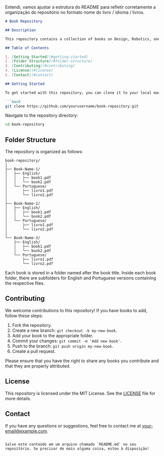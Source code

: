 Entendi, vamos ajustar a estrutura do README para refletir corretamente a organização do repositório no formato nome do livro / idioma / livros.

```markdown
# Book Repository

## Description

This repository contains a collection of books on Design, Robotics, and Programming, available in both English and Portuguese. It aims to provide a comprehensive resource for learners and professionals interested in these fields.

## Table of Contents

1. [Getting Started](#getting-started)
2. [Folder Structure](#folder-structure)
3. [Contributing](#contributing)
4. [License](#license)
5. [Contact](#contact)

## Getting Started

To get started with this repository, you can clone it to your local machine using the following command:

```bash
git clone https://github.com/yourusername/book-repository.git
```

Navigate to the repository directory:

```bash
cd book-repository
```

## Folder Structure

The repository is organized as follows:

```
book-repository/
│
├── Book-Name-1/
│   ├── English/
│   │   ├── book1.pdf
│   │   └── book2.pdf
│   └── Portuguese/
│       ├── livro1.pdf
│       └── livro2.pdf
│
├── Book-Name-2/
│   ├── English/
│   │   ├── book1.pdf
│   │   └── book2.pdf
│   └── Portuguese/
│       ├── livro1.pdf
│       └── livro2.pdf
│
└── Book-Name-3/
    ├── English/
    │   ├── book1.pdf
    │   └── book2.pdf
    └── Portuguese/
        ├── livro1.pdf
        └── livro2.pdf
```

Each book is stored in a folder named after the book title. Inside each book folder, there are subfolders for English and Portuguese versions containing the respective files.

## Contributing

We welcome contributions to this repository! If you have books to add, follow these steps:

1. Fork the repository.
2. Create a new branch: `git checkout -b my-new-book`.
3. Add your book to the appropriate folder.
4. Commit your changes: `git commit -m 'Add new book'`.
5. Push to the branch: `git push origin my-new-book`.
6. Create a pull request.

Please ensure that you have the right to share any books you contribute and that they are properly attributed.

## License

This repository is licensed under the MIT License. See the [LICENSE](LICENSE) file for more details.

## Contact

If you have any questions or suggestions, feel free to contact me at [your-email@example.com](mailto:your-email@example.com).
```

Salve este conteúdo em um arquivo chamado `README.md` no seu repositório. Se precisar de mais alguma coisa, estou à disposição!

